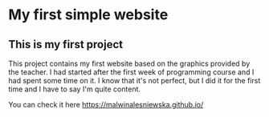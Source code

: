 # My first simple website
## This is my first project
This project contains my first website based on the graphics provided by the teacher. I had started after the first week of programming course and I had spent some time on it. I know that it's not perfect, but I did it for the first time and I have to say I'm quite content.

You can check it here https://malwinalesniewska.github.io/
